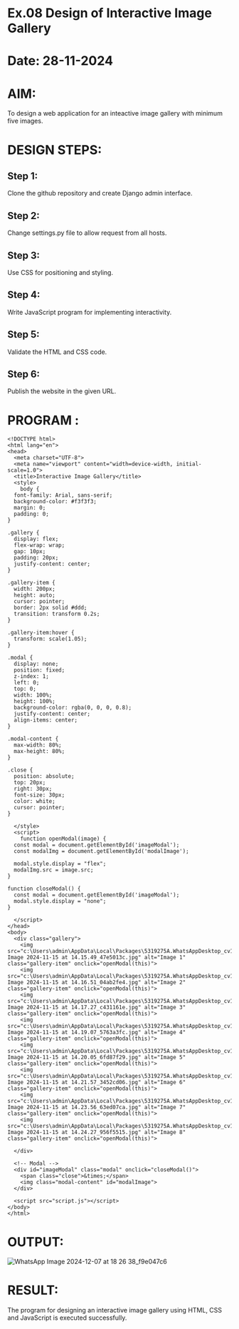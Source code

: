 # Ex.08 Design of Interactive Image Gallery
# Date: 28-11-2024
# AIM:
To design a web application for an inteactive image gallery with minimum five images.

# DESIGN STEPS:
## Step 1:
Clone the github repository and create Django admin interface.

## Step 2:
Change settings.py file to allow request from all hosts.

## Step 3:
Use CSS for positioning and styling.

## Step 4:
Write JavaScript program for implementing interactivity.

## Step 5:
Validate the HTML and CSS code.

## Step 6:
Publish the website in the given URL.

# PROGRAM :
```
<!DOCTYPE html>
<html lang="en">
<head>
  <meta charset="UTF-8">
  <meta name="viewport" content="width=device-width, initial-scale=1.0">
  <title>Interactive Image Gallery</title>
  <style>
    body {
  font-family: Arial, sans-serif;
  background-color: #f3f3f3;
  margin: 0;
  padding: 0;
}

.gallery {
  display: flex;
  flex-wrap: wrap;
  gap: 10px;
  padding: 20px;
  justify-content: center;
}

.gallery-item {
  width: 200px;
  height: auto;
  cursor: pointer;
  border: 2px solid #ddd;
  transition: transform 0.2s;
}

.gallery-item:hover {
  transform: scale(1.05);
}

.modal {
  display: none;
  position: fixed;
  z-index: 1;
  left: 0;
  top: 0;
  width: 100%;
  height: 100%;
  background-color: rgba(0, 0, 0, 0.8);
  justify-content: center;
  align-items: center;
}

.modal-content {
  max-width: 80%;
  max-height: 80%;
}

.close {
  position: absolute;
  top: 20px;
  right: 30px;
  font-size: 30px;
  color: white;
  cursor: pointer;
}

  </style>
  <script>
    function openModal(image) {
  const modal = document.getElementById('imageModal');
  const modalImg = document.getElementById('modalImage');
  
  modal.style.display = "flex";
  modalImg.src = image.src;
}

function closeModal() {
  const modal = document.getElementById('imageModal');
  modal.style.display = "none";
}

  </script>
</head>
<body>
  <div class="gallery">
    <img src="c:\Users\admin\AppData\Local\Packages\5319275A.WhatsAppDesktop_cv1g1gvanyjgm\TempState\F6B192564928A1348DA491C4987E08C4\WhatsApp Image 2024-11-15 at 14.15.49_47e5013c.jpg" alt="Image 1" class="gallery-item" onclick="openModal(this)">
    <img src="c:\Users\admin\AppData\Local\Packages\5319275A.WhatsAppDesktop_cv1g1gvanyjgm\TempState\E30FAF2040DBB22E0C56D1FF3C95ED0C\WhatsApp Image 2024-11-15 at 14.16.51_04ab2fe4.jpg" alt="Image 2" class="gallery-item" onclick="openModal(this)">
    <img src="c:\Users\admin\AppData\Local\Packages\5319275A.WhatsAppDesktop_cv1g1gvanyjgm\TempState\4611B8FF403BEA67637C3F1911940668\WhatsApp Image 2024-11-15 at 14.17.27_c431161e.jpg" alt="Image 3" class="gallery-item" onclick="openModal(this)">
    <img src="c:\Users\admin\AppData\Local\Packages\5319275A.WhatsAppDesktop_cv1g1gvanyjgm\TempState\56F9E53C06985234D40A35145C1A919E\WhatsApp Image 2024-11-15 at 14.19.07_5763a3fc.jpg" alt="Image 4" class="gallery-item" onclick="openModal(this)">
    <img src="c:\Users\admin\AppData\Local\Packages\5319275A.WhatsAppDesktop_cv1g1gvanyjgm\TempState\E1A2719218AD9000036929229C99CD3A\WhatsApp Image 2024-11-15 at 14.20.05_6fd87f29.jpg" alt="Image 5" class="gallery-item" onclick="openModal(this)">
    <img src="c:\Users\admin\AppData\Local\Packages\5319275A.WhatsAppDesktop_cv1g1gvanyjgm\TempState\2C9F13441C3F36D9422D5DE661E57742\WhatsApp Image 2024-11-15 at 14.21.57_3452cd06.jpg" alt="Image 6" class="gallery-item" onclick="openModal(this)">
    <img src="c:\Users\admin\AppData\Local\Packages\5319275A.WhatsAppDesktop_cv1g1gvanyjgm\TempState\CF72E369BA89123691BCFAF253572530\WhatsApp Image 2024-11-15 at 14.23.56_63ed07ca.jpg" alt="Image 7" class="gallery-item" onclick="openModal(this)">
    <img src="c:\Users\admin\AppData\Local\Packages\5319275A.WhatsAppDesktop_cv1g1gvanyjgm\TempState\60FF2F34A3371413AEA763296E66B04A\WhatsApp Image 2024-11-15 at 14.24.27_956f5515.jpg" alt="Image 8" class="gallery-item" onclick="openModal(this)">
    
  </div>

  <!-- Modal -->
  <div id="imageModal" class="modal" onclick="closeModal()">
    <span class="close">&times;</span>
    <img class="modal-content" id="modalImage">
  </div>

  <script src="script.js"></script>
</body>
</html>
```
# OUTPUT:

![WhatsApp Image 2024-12-07 at 18 26 38_f9e047c6](https://github.com/user-attachments/assets/465749b2-028d-4b04-9ec5-588784cfc3cb)

# RESULT:
The program for designing an interactive image gallery using HTML, CSS and JavaScript is executed successfully.

